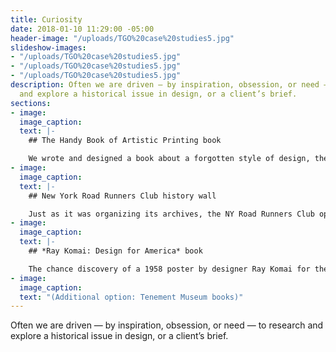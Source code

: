 ```yaml
---
title: Curiosity
date: 2018-01-10 11:29:00 -05:00
header-image: "/uploads/TGO%20case%20studies5.jpg"
slideshow-images:
- "/uploads/TGO%20case%20studies5.jpg"
- "/uploads/TGO%20case%20studies5.jpg"
- "/uploads/TGO%20case%20studies5.jpg"
description: Often we are driven — by inspiration, obsession, or need — to research
  and explore a historical issue in design, or a client’s brief.
sections:
- image: 
  image_caption: 
  text: |-
    ## The Handy Book of Artistic Printing book

    We wrote and designed a book about a forgotten style of design, the elaborate letterpress printing of the nineteenth century called artistic printing. The book was the right thing at the right time — for several years nineteenth-century-inspired design has flourished and our book won awards and went into two editions.
- image: 
  image_caption: 
  text: |-
    ## New York Road Runners Club history wall

    Just as it was organizing its archives, the NY Road Runners Club opened a new Running Center on West 57th Street in New York City. While working with Winthrop to design a history wall in the center, we explored collections of marathon artifacts, publications, and video documentaries.
- image: 
  image_caption: 
  text: |-
    ## *Ray Komai: Design for America* book

    The chance discovery of a 1958 poster by designer Ray Komai for the Type Directors Club (we’re board members) let to an obsession with the story of this talent’s unusual career. Research in New York, Washington, and Los Angeles ended in a self-published book.
- image: 
  image_caption: 
  text: "(Additional option: Tenement Museum books)"
---
```


Often we are driven — by inspiration, obsession, or need — to research and explore a historical issue in design, or a client’s brief.
